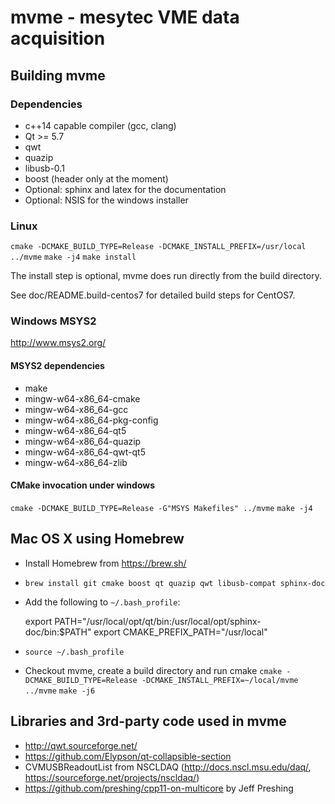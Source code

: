 # mvme - mesytec VME data acquisition

## Building mvme
### Dependencies
* c++14 capable compiler (gcc, clang)
* Qt >= 5.7
* qwt
* quazip
* libusb-0.1
* boost (header only at the moment)
* Optional: sphinx and latex for the documentation
* Optional: NSIS for the windows installer

### Linux
`cmake -DCMAKE_BUILD_TYPE=Release -DCMAKE_INSTALL_PREFIX=/usr/local ../mvme`
`make -j4`
`make install`

The install step is optional, mvme does run directly from the build directory.

See doc/README.build-centos7 for detailed build steps for CentOS7.

### Windows MSYS2

http://www.msys2.org/

#### MSYS2 dependencies
* make
* mingw-w64-x86_64-cmake
* mingw-w64-x86_64-gcc
* mingw-w64-x86_64-pkg-config
* mingw-w64-x86_64-qt5
* mingw-w64-x86_64-quazip
* mingw-w64-x86_64-qwt-qt5
* mingw-w64-x86_64-zlib

#### CMake invocation under windows
`cmake -DCMAKE_BUILD_TYPE=Release -G"MSYS Makefiles" ../mvme`
`make -j4`

## Mac OS X using Homebrew
* Install Homebrew from https://brew.sh/
* `brew install git cmake boost qt quazip qwt libusb-compat sphinx-doc`
* Add the following to `~/.bash_profile`:

    export PATH="/usr/local/opt/qt/bin:/usr/local/opt/sphinx-doc/bin:$PATH"
    export CMAKE_PREFIX_PATH="/usr/local"

* `source ~/.bash_profile`
* Checkout mvme, create a build directory and run cmake
  `cmake -DCMAKE_BUILD_TYPE=Release -DCMAKE_INSTALL_PREFIX=~/local/mvme ../mvme`
  `make -j6`

## Libraries and 3rd-party code used in mvme
* http://qwt.sourceforge.net/
* https://github.com/Elypson/qt-collapsible-section
* CVMUSBReadoutList from NSCLDAQ (http://docs.nscl.msu.edu/daq/,
  https://sourceforge.net/projects/nscldaq/)
* https://github.com/preshing/cpp11-on-multicore by Jeff Preshing
